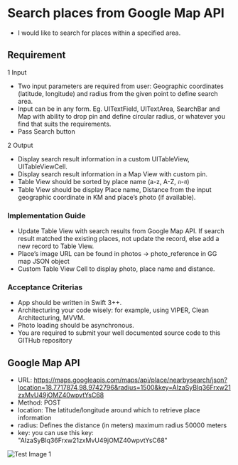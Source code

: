 # Search places from Google Map API
- I would like to ​search for places within a specified area.

## Requirement
1 Input
  - Two input parameters are required from user: Geographic coordinates (latitude, longitude) and radius from the given point to define search area.
  - Input can be in any form. Eg. UITextField, UITextArea, SearchBar and Map with ability to drop pin and define circular radius, or whatever you find that suits the requirements.
  - Pass Search button

2 Output
  - Display search result information in a ​custom​ UITableView, UITableViewCell.
  - Display search result information in a Map View with custom pin.
  - Table View should be sorted by place name (a-z, A-Z, ก-ฮ)
  - Table View should be display ​Place name​, ​Distance​ from the input geographic coordinate in KM and ​place’s photo ​(if available).

### Implementation Guide
  - Update Table View with search results from Google Map API. If search result matched the existing places, not update the record, else add a new record to Table View.
  - Place’s image URL can be found in photos -> photo_reference in GG map JSON object
  - Custom Table View Cell to display photo, place name and distance.

### Acceptance Criterias
  - App should be written in Swift 3++.
  - Architecturing your code wisely: for example, using VIPER, Clean Architecturing, MVVM.
  - Photo loading should be asynchronous.
  - You are required to ​submit your​ well documented source code to this GITHub repository

## Google Map API 
  - URL: https://maps.googleapis.com/maps/api/place/nearbysearch/json?location=18.7717874,98.9742796&radius=1500&key=AIzaSyBIq36Frxw21zxMvU49jOMZ40wpvtYsC68
  - Method: POST
  - location: The latitude/longitude around which to retrieve place information
  - radius: Defines the distance (in meters) maximum radius 50000 meters
  - key: you can use this key: ​"AIzaSyBIq36Frxw21zxMvU49jOMZ40wpvtYsC68"

  ![Test Image 1](/Users/narongkanthanu/Desktop/Map.png)
